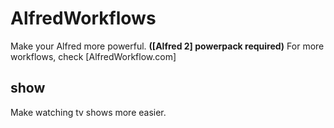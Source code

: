 AlfredWorkflows
===============
Make your Alfred more powerful.  **([Alfred 2] powerpack required)**
For more workflows, check [AlfredWorkflow.com]

show
----
Make watching tv shows more easier.